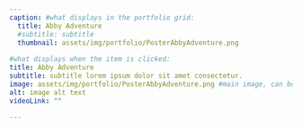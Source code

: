 ```yaml
---
caption: #what displays in the portfolio grid:
  title: Abby Adventure
  #subtitle: subtitle
  thumbnail: assets/img/portfolio/PosterAbbyAdventure.png
  
#what displays when the item is clicked:
title: Abby Adventure
subtitle: subtitle lorem ipsum dolor sit amet consectetur.
image: assets/img/portfolio/PosterAbbyAdventure.png #main image, can be a link or a file in assets/img/portfolio
alt: image alt text
videoLink: ""

---
```


